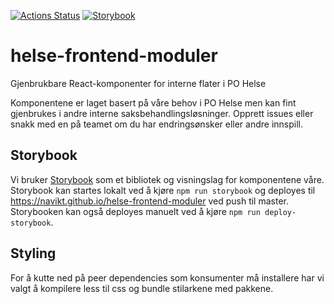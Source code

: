 [![Actions Status](https://github.com/navikt/helse-frontend-moduler/workflows/storybook/badge.svg)](https://github.com/navikt/helse-frontend-moduler/actions)
[![Storybook](https://img.shields.io/badge/storybook-github%20pages-blue?style=flat&logo=github)](https://navikt.github.io/helse-frontend-moduler)

# helse-frontend-moduler
Gjenbrukbare React-komponenter for interne flater i PO Helse

Komponentene er laget basert på våre behov i PO Helse men kan fint gjenbrukes i andre interne saksbehandlingsløsninger.
Opprett issues eller snakk med en på teamet om du har endringsønsker eller andre innspill.

## Storybook
Vi bruker [Storybook](https://storybook.js.org/) som et bibliotek og visningslag for komponentene våre. 
Storybook kan startes lokalt ved å kjøre `npm run storybook` og deployes til 
https://navikt.github.io/helse-frontend-moduler ved push til master. Storybooken kan også deployes manuelt ved å kjøre 
`npm run deploy-storybook`.

## Styling
For å kutte ned på peer dependencies som konsumenter må installere har vi valgt å kompilere less til css og bundle 
stilarkene med pakkene.